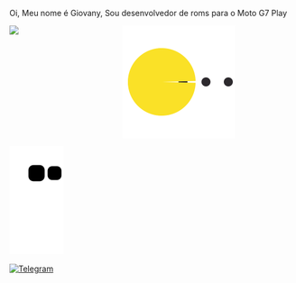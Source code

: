 Oi, Meu nome é Giovany, Sou desenvolvedor de roms para o Moto G7 Play

<img align="center" src="https://raw.githubusercontent.com/Aniket965/Aniket965/master/pacman.svg?sanitize=true" width="200" height="200"> <img align='left' src='https://user-images.githubusercontent.com/5713670/87202985-820dcb80-c2b6-11ea-9f56-7ec461c497c3.gif' width='200"'>

![Snake animation](https://github.com/rafaballerini/rafaballerini/blob/output/github-contribution-grid-snake.svg)

[![Telegram](https://img.shields.io/badge/Telegram-2CA5E0?style=for-the-badge&logo=telegram&logoColor=white/)](https://t.me/GiovanYCringe)
